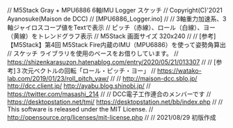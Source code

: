 // M5Stack Gray + MPU6886 6軸IMU Logger スケッチ
// Copyright(C)'2021 Ayanosuke(Maison de DCC)
// [MPU6886_Logger.ino]
//
// 3軸重力加速系、3軸ジャイロスコープ値をTextで表示
// ピッチ（赤線）、ロール（白線）、ヨー（黄線）をトレンドグラフ表示
// M5Stack 画面サイズ 320x240
//
// [参考]【M5Stack】第4回 M5Stack Fire内蔵のIMU（MPU6886）を使って姿勢角算出
// スケッチ ライブラリを使用のベースをお借りしています。
// https://shizenkarasuzon.hatenablog.com/entry/2020/05/21/013307
//
// [参考]３次元ベクトルの回転「ロール・ピッチ・ヨー」
// https://watako-lab.com/2019/01/23/roll_pitch_yaw/
//
// http://maison-dcc.sblo.jp/ http://dcc.client.jp/ http://ayabu.blog.shinobi.jp/
// https://twitter.com/masashi_214
//
// DCC電子工作連合のメンバーです
// https://desktopstation.net/tmi/ https://desktopstation.net/bb/index.php
//
// This software is released under the MIT License.
// http://opensource.org/licenses/mit-license.php
//
// 2021/08/29 初版作成
